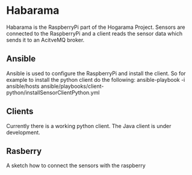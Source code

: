 # Habarama
Habarama is the RaspberryPi part of the Hogarama Project.
Sensors are connected to the RaspberryPi and a client reads the sensor data which sends it to an AcitveMQ broker.

## Ansible
Ansible is used to configure the RaspberryPi and install the client.
So for example to install the python client do the following:
ansible-playbook -i ansible/hosts ansible/playbooks/client-python/installSensorClientPython.yml

## Clients
Currently there is a working python client.
The Java client is under development.

## Rasberry
A sketch how to connect the sensors with the raspberry




